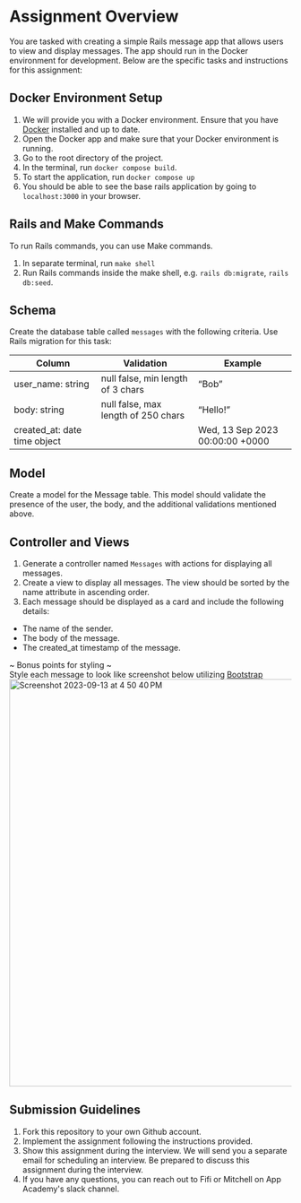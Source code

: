 # Assignment Overview
You are tasked with creating a simple Rails message app that allows users to view and display messages. The app should run in the Docker environment for development. Below are the specific tasks and instructions for this assignment:

## Docker Environment Setup
1. We will provide you with a Docker environment. Ensure that you have [Docker](https://www.docker.com/) installed and up to date.
2. Open the Docker app and make sure that your Docker environment is running.
3. Go to the root directory of the project.
4. In the terminal, run ```docker compose build```.
5. To start the application, run ```docker compose up```
6. You should be able to see the base rails application by going to `localhost:3000` in your browser.

## Rails and Make Commands
To run Rails commands, you can use Make commands.
1. In separate terminal, run ```make shell```
2. Run Rails commands inside the make shell, e.g. ```rails db:migrate```, ```rails db:seed```.

## Schema
Create the database table called ```messages``` with the following criteria. Use Rails migration for this task:

| Column                       | Validation              | Example                         |
| ---------------------------- | ----------------------- | ------------------------------- |
| user_name: string                 | null false, min length of 3 chars   | “Bob”                           |
| body: string                 | null false, max length of 250 chars | “Hello!”                        |
| created_at: date time object |                         | Wed, 13 Sep 2023 00:00:00 +0000 |

## Model
Create a model for the Message table. This model should validate the presence of the user, the body, and the additional validations mentioned above.

## Controller and Views
1. Generate a controller named ```Messages``` with actions for displaying all messages.
2. Create a view to display all messages. The view should be sorted by the name attribute in ascending order.
3. Each message should be displayed as a card and include the following details:
- The name of the sender.
- The body of the message.
- The created_at timestamp of the message.
  
~ Bonus points for styling ~  
Style each message to look like screenshot below utilizing [Bootstrap](https://getbootstrap.com)   
<img width="727" alt="Screenshot 2023-09-13 at 4 50 40 PM" src="https://github.com/mitchjindra413/tutoria_interview_project/assets/65314998/1fb760b2-6dc9-4856-bf43-ee4f67849131">


## Submission Guidelines
1. Fork this repository to your own Github account.
2. Implement the assignment following the instructions provided.
3. Show this assignment during the interview. We will send you a separate email for scheduling an interview. Be prepared to discuss this assignment during the interview.
4. If you have any questions, you can reach out to Fifi or Mitchell on App Academy's slack channel.
